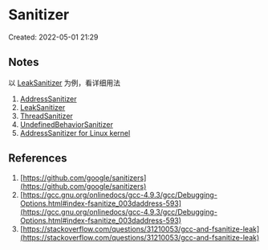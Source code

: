 # Sanitizer

Created: 2022-05-01 21:29

## Notes

以 [LeakSanitizer](LeakSanitizer.md) 为例，看详细用法

1. [AddressSanitizer](AddressSanitizer.md)
2. [LeakSanitizer](LeakSanitizer.md)
3. [ThreadSanitizer](ThreadSanitizer.md)
4. [UndefinedBehaviorSanitizer](UndefinedBehaviorSanitizer.md)
5. [AddressSanitizer for Linux kernel](AddressSanitizer%20for%20Linux%20kernel.md)

## References

1. [https://github.com/google/sanitizers](https://github.com/google/sanitizers)
2. [https://gcc.gnu.org/onlinedocs/gcc-4.9.3/gcc/Debugging-Options.html#index-fsanitize_003daddress-593](https://gcc.gnu.org/onlinedocs/gcc-4.9.3/gcc/Debugging-Options.html#index-fsanitize_003daddress-593)
3. [https://stackoverflow.com/questions/31210053/gcc-and-fsanitize-leak](https://stackoverflow.com/questions/31210053/gcc-and-fsanitize-leak)
